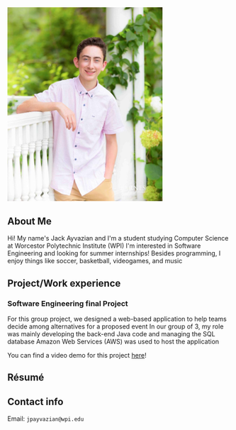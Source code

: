 <div align =center"><img src="image0.jpg" width="350"></div>
                                                     
## About Me
Hi! My name's Jack Ayvazian and I'm a student studying Computer Science at Worcestor Polytechnic Institute (WPI)
I'm interested in Software Engineering and looking for summer internships!
Besides programming, I enjoy things like soccer, basketball, videogames, and music

## Project/Work experience
### Software Engineering final Project
For this group project, we designed a web-based application to help teams decide among alternatives for a proposed event
In our group of 3, my role was mainly developing the back-end Java code and managing the SQL database
Amazon Web Services (AWS) was used to host the application

You can find a video demo for this project [here]()!

## Résumé


## Contact info
Email: `jpayvazian@wpi.edu`
